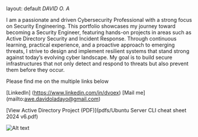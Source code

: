 layout: default
*DAVID O. A*


I am a passionate and driven Cybersecurity Professional with a strong focus on Security Engineering. This portfolio showcases my journey toward becoming a Security Engineer, featuring hands-on projects in areas such as Active Directory Security and Incident Response. Through continuous learning, practical experience, and a proactive approach to emerging threats, I strive to design and implement resilient systems that stand strong against today’s evolving cyber landscape. My goal is to build secure infrastructures that not only detect and respond to threats but also prevent them before they occur.

Please find me on the multiple links below

[LinkedIn] (https://www.linkedin.com/in/dvoex)
[Mail me] (mailto:awe.davidoladayo@gmail.com)


[View Active Directory Project (PDF)](pdfs/Ubuntu Server CLI cheat sheet 2024 v6.pdf)

![Alt text](assets/images/cloud-security-engineer.png)

